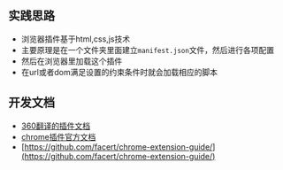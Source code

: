 ## 实践思路
- 浏览器插件基于html,css,js技术
- 主要原理是在一个文件夹里面建立`manifest.json`文件，然后进行各项配置
- 然后在浏览器里加载这个插件
- 在url或者dom满足设置的约束条件时就会加载相应的脚本

## 开发文档
- [360翻译的插件文档](https://open.chrome.360.cn/extension_dev/overview.html)
- [chrome插件官方文档](https://developer.chrome.com/docs/extensions/)
- [https://github.com/facert/chrome-extension-guide/](https://github.com/facert/chrome-extension-guide/)
